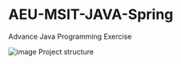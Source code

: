 # AEU-MSIT-JAVA-Spring
Advance Java Programming Exercise

![image](https://user-images.githubusercontent.com/76842282/233679439-ae588778-00cc-4472-b2b3-63ac8986791f.png)
Project structure

